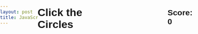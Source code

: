 ```yaml
---
layout: post
title: JavaScript Ticket 
---
```


<html>
<head>
    <title>Click the Circles</title>
    <style>
        body {
            margin: 0;
            padding: 0;
            display: flex;
            justify-content: center;
            align-items: center;
            height: 100vh;
            font-family: Arial, sans-serif;
        }
        #game-container {
            width: 400px;
            height: 400px;
            position: relative;
        }
        .circle {
            width: 80px;
            height: 80px;
            background-color: #ff4081;
            border-radius: 50%;
            position: absolute;
            top: 50%;
            left: 50%;
            transform: translate(-50%, -50%);
            cursor: pointer;
            display: flex;
            justify-content: center;
            align-items: center;
            color: #fff;
            font-weight: bold;
            font-size: 24px;
            transition: background-color 0.2s;
        }
        .circle:hover {
            background-color: #ff6699;
        }
    </style>
</head>
<body>
    <h1>Click the Circles</h1>
    <div id="game-container"></div>
    <script>
        function startGame() {
            const gameContainer = document.getElementById('game-container');
            const circles = [];
            let score = 0;
            function createCircle() {
                const circle = document.createElement('div');
                circle.classList.add('circle');
                circle.addEventListener('click', removeCircle);
                circle.innerText = getRandomNumber(1, 10);
                gameContainer.appendChild(circle);
                circles.push(circle);
            }
            function removeCircle() {
                const index = circles.indexOf(this);
                if (index > -1) {
                    circles.splice(index, 1);
                }
                gameContainer.removeChild(this);
                score++;
                updateScore();
            }
            function updateScore() {
                document.getElementById('score').innerText = score;
            }
            function getRandomNumber(min, max) {
                return Math.floor(Math.random() * (max - min + 1)) + min;
            }
            setInterval(createCircle, 1000);
        }
        startGame();
    </script>
    <h2>Score: <span id="score">0</span></h2>
</body>
</html>

